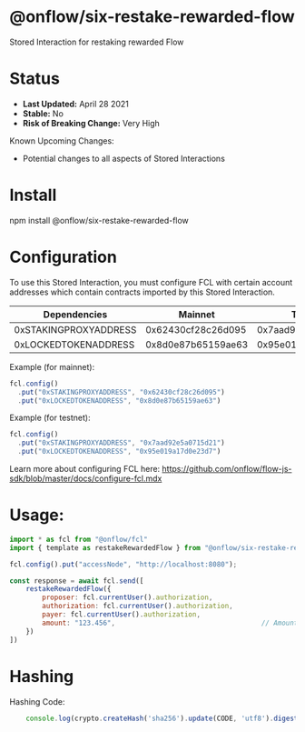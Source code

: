 # @onflow/six-restake-rewarded-flow

Stored Interaction for restaking rewarded Flow

# Status

- **Last Updated:** April 28 2021
- **Stable:** No
- **Risk of Breaking Change:** Very High

Known Upcoming Changes:

- Potential changes to all aspects of Stored Interactions

# Install

npm install @onflow/six-restake-rewarded-flow

# Configuration 

To use this Stored Interaction, you must configure FCL with certain account addresses which contain contracts imported by this Stored Interaction.

| Dependencies          | Mainnet            | Testnet            |
| --------------------- | ------------------ | ------------------ |
| 0xSTAKINGPROXYADDRESS | 0x62430cf28c26d095 | 0x7aad92e5a0715d21 |
| 0xLOCKEDTOKENADDRESS  | 0x8d0e87b65159ae63 | 0x95e019a17d0e23d7 |

Example (for mainnet):

```javascript
fcl.config()
  .put("0xSTAKINGPROXYADDRESS", "0x62430cf28c26d095")
  .put("0xLOCKEDTOKENADDRESS", "0x8d0e87b65159ae63")
```

Example (for testnet):

```javascript
fcl.config()
  .put("0xSTAKINGPROXYADDRESS", "0x7aad92e5a0715d21")
  .put("0xLOCKEDTOKENADDRESS", "0x95e019a17d0e23d7")
```

Learn more about configuring FCL here: https://github.com/onflow/flow-js-sdk/blob/master/docs/configure-fcl.mdx

# Usage:

```javascript
import * as fcl from "@onflow/fcl"
import { template as restakeRewardedFlow } from "@onflow/six-restake-rewarded-flow"

fcl.config().put("accessNode", "http://localhost:8080");

const response = await fcl.send([
    restakeRewardedFlow({
        proposer: fcl.currentUser().authorization,
        authorization: fcl.currentUser().authorization,     
        payer: fcl.currentUser().authorization,             
        amount: "123.456",                                    // Amount as a String representing a Cadence UFix64
    })
])

```

# Hashing

Hashing Code:
```javascript
    console.log(crypto.createHash('sha256').update(CODE, 'utf8').digest('hex'))
```